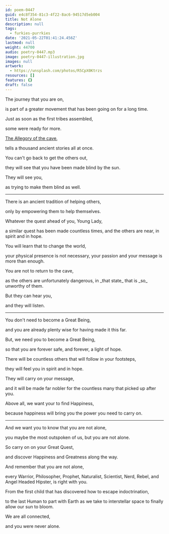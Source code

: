 ```yaml
---
id: poem-0447
guid: e4c8f354-81c3-4f22-8ac6-94517d5eb004
title: Not Alone
description: null
tags:
  - furkies-purrkies
date: '2021-05-22T01:41:24.456Z'
lastmod: null
weight: 44700
audio: poetry-0447.mp3
image: poetry-0447-illustration.jpg
images: null
artwork:
  - https://unsplash.com/photos/R5CpX0Ktrzs
resources: []
features: {}
draft: false
---
```


The journey that you are on,

is part of a greater movement that has been going on for a long time.

Just as soon as the first tribes assembled,

some were ready for more.

[The Allegory of the cave](https://en.wikipedia.org/wiki/Allegory_of_the_cave),

tells a thousand ancient stories all at once.

You can't go back to get the others out,

they will see that you have been made blind by the sun.

They will see you,

as trying to make them blind as well.

---

There is an ancient tradition of helping others,

only by empowering them to help themselves.

Whatever the quest ahead of you, Young Lady,

a similar quest has been made countless times, and the others are near, in spirit and in hope.

You will learn that to change the world,

your physical presence is not necessary, your passion and your message is more than enough.

You are not to return to the cave,

as the others are unfortunately dangerous, in \_that state\_ that is \_so\_ unworthy of them.

But they can hear you,

and they will listen.

---

You don't need to become a Great Being,

and you are already plenty wise for having made it this far.

But, we need you to become a Great Being,

so that you are forever safe, and forever, a light of hope.

There will be countless others that will follow in your footsteps,

they will feel you in spirit and in hope.

They will carry on your message,

and it will be made far nobler for the countless many that picked up after you.

Above all, we want your to find Happiness,

because happiness will bring you the power you need to carry on.

---

And we want you to know that you are not alone,

you maybe the most outspoken of us, but you are not alone.

So carry on on your Great Quest,

and discover Happiness and Greatness along the way.

And remember that you are not alone,

every Warrior, Philosopher, Prophet, Naturalist, Scientist, Nerd, Rebel, and Angel Headed Hipster, is right with you.

From the first child that has discovered how to escape indoctrination,

to the last Human to part with Earth as we take to interstellar space to finally allow our sun to bloom.

We are all connected,

and you were never alone.
